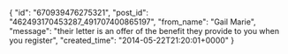  {
   "id": "670939476275321",
   "post_id": "462493170453287_491707400865197",
   "from_name": "Gail Marie",
   "message": "their letter is an offer of the benefit they provide to you when you register",
   "created_time": "2014-05-22T21:20:01+0000"
 }
